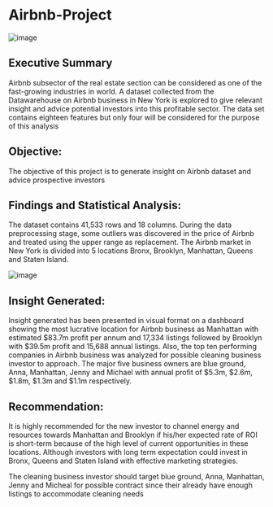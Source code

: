 # Airbnb-Project
![image](https://user-images.githubusercontent.com/128179012/229878163-b7aaf2d3-34e0-432f-8972-fd80655448f0.png)

## Executive Summary
Airbnb subsector of the real estate section can be considered as one of the fast-growing industries in world. A dataset collected from the Datawarehouse on Airbnb business in New York is explored to give relevant insight and advice potential investors into this profitable sector.
The data set contains eighteen features but only four will be considered for the purpose of this analysis

## Objective:
The objective of this project is to generate insight on Airbnb dataset and advice prospective investors

## Findings and Statistical Analysis:
The dataset contains 41,533 rows and 18 columns. During the data preprocessing stage, some outliers was discovered in the price of Airbnb and treated using the upper range as replacement. The Airbnb market in New York is divided into 5 locations Bronx, Brooklyn, Manhattan, Queens and Staten Island.

![image](https://user-images.githubusercontent.com/128179012/227308613-dffe5db0-e8fb-4132-8bf0-9df1dc8f6772.png)

## Insight Generated:
Insight generated has been presented in visual format on a dashboard showing the most lucrative location for Airbnb business as Manhattan with estimated $83.7m profit per annum and 17,334 listings followed by Brooklyn with $39.5m profit and 15,688 annual listings. Also, the top ten performing companies in Airbnb business was analyzed for possible cleaning business investor to approach. The major five business owners are blue ground, Anna, Manhattan, Jenny and Michael with annual profit of $5.3m, $2.6m, $1.8m, $1.3m and $1.1m respectively.

## Recommendation:
It is highly recommended for the new investor to channel energy and resources towards Manhattan and Brooklyn if his/her expected rate of ROI is short-term because of the high level of current opportunities in these locations. Although investors with long term expectation could invest in Bronx, Queens and Staten Island with effective marketing strategies.

The cleaning business investor should target blue ground, Anna, Manhattan, Jenny and Micheal for possible contract since their already have enough listings to accommodate cleaning needs
